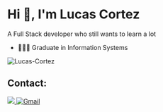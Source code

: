 # Hi 👋, I'm Lucas Cortez

A Full Stack developer who still wants to learn a lot

- 🧑🏻‍🎓 Graduate in Information Systems

<img align="center" src="https://github-readme-stats.vercel.app/api/top-langs/?username=Lucas-Cortez&layout=compact&theme=dracula" alt="Lucas-Cortez" />

## Contact:

<a href="https://www.linkedin.com/in/lucas-cortez-sanches-19810a1a8/" target="_blank" rel="noopener noreferrer"> 
    <img src="https://img.shields.io/badge/LinkedIn-0077B5?style=for-the-badge&logo=linkedin&logoColor=white" />
</a>
<a href="mailto:lucasc.sanches65@gmail.com">
  <img src="https://img.shields.io/badge/Gmail-D14836?style=for-the-badge&logo=gmail&logoColor=white" alt="Gmail" />
</a>
